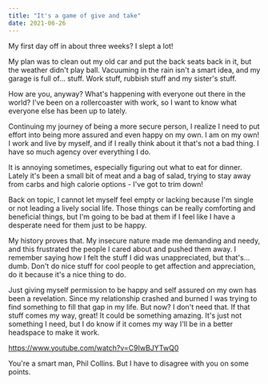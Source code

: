 ```yaml
---
title: "It's a game of give and take"
date: 2021-06-26
---
```


My first day off in about three weeks? I slept a lot!

My plan was to clean out my old car and put the back seats back in it, but the weather didn't play ball. Vacuuming in the rain isn't a smart idea, and my garage is full of… stuff. Work stuff, rubbish stuff and my sister's stuff.

How are you, anyway? What's happening with everyone out there in the world? I've been on a rollercoaster with work, so I want to know what everyone else has been up to lately.

Continuing my journey of being a more secure person, I realize I need to put effort into being more assured and even happy on my own. I am on my own! I work and live by myself, and if I really think about it that's not a bad thing. I have so much agency over everything I do.

It is annoying sometimes, especially figuring out what to eat for dinner. Lately it's been a small bit of meat and a bag of salad, trying to stay away from carbs and high calorie options - I've got to trim down!

Back on topic, I cannot let myself feel empty or lacking because I'm single or not leading a lively social life. Those things can be really comforting and beneficial things, but I'm going to be bad at them if I feel like I have a desperate need for them just to be happy.

My history proves that. My insecure nature made me demanding and needy, and this frustrated the people I cared about and pushed them away. I remember saying how I felt the stuff I did was unappreciated, but that's… dumb. Don't do nice stuff for cool people to get affection and appreciation, do it because it's a nice thing to do.

Just giving myself permission to be happy and self assured on my own has been a revelation. Since my relationship crashed and burned I was trying to find something to fill that gap in my life. But now? I don't need that. If that stuff comes my way, great! It could be something amazing. It's just not something I need, but I do know if it comes my way I'll be in a better headspace to make it work.

https://www.youtube.com/watch?v=C9IwBJYTwQ0

You're a smart man, Phil Collins. But I have to disagree with you on some points.
